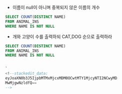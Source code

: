 



* 이름이 null이 아니며 중복되지 않은 이름의 개수
```sql
SELECT COUNT(DISTINCT NAME)
FROM ANIMAL_INS
WHERE NAME IS NOT NULL
```

* 개와 고양이 수를 출력하되 CAT,DOG 순으로 출력하라
```sql
SELECT COUNT(DISTINCT NAME)
FROM ANIMAL_INS
WHERE NAME IS NOT NULL
```


```sql

`
<!--stackedit_data:
eyJoaXN0b3J5IjpbMTMxMjcxMDM0OCwtMTY1MjcyNTI2NCwyMD
MwMjgwNzldfQ==
-->
